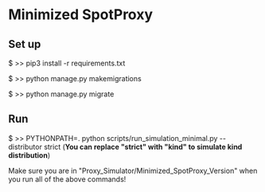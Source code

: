 # Minimized SpotProxy

## Set up

$ >> pip3 install -r requirements.txt

$ >> python manage.py makemigrations

$ >> python manage.py migrate
 
## Run

$ >> PYTHONPATH=. python scripts/run_simulation_minimal.py --distributor strict (**You can replace "strict" with "kind" to simulate kind distribution**)

Make sure you are in "Proxy_Simulator/Minimized_SpotProxy_Version" when you run all of the above commands!

